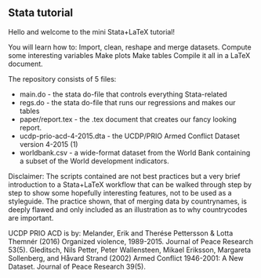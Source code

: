 ## Stata tutorial

Hello and welcome to the mini Stata+LaTeX tutorial!

You will learn how to:
Import, clean, reshape and merge datasets.
Compute some interesting variables
Make plots
Make tables
Compile it all in a LaTeX document.

The repository consists of 5 files:
* main.do - the stata do-file that controls everything Stata-related
* regs.do - the stata do-file that runs our regressions and makes our tables
* paper/report.tex - the .tex document that creates our fancy looking report. 
* ucdp-prio-acd-4-2015.dta - the UCDP/PRIO Armed Conflict Dataset version 4-2015 (1)
* worldbank.csv - a wide-format dataset from the World Bank containing a subset of the World development indicators. 

Disclaimer:
The scripts contained are not best practices but a very brief introduction to a Stata+LaTeX workflow that can be walked through step by step to show some hopefully interesting features, not to be used as a styleguide. 
The practice shown, that of merging data by countrynames, is deeply flawed and only included as an illustration as to why countrycodes are important. 


UCDP PRIO ACD is by:
Melander, Erik and Therése Pettersson & Lotta Themnér (2016) Organized violence, 1989-2015. Journal of Peace Research 53(5).
Gleditsch, Nils Petter, Peter Wallensteen, Mikael Eriksson, Margareta Sollenberg, and Håvard Strand (2002) Armed Conflict 1946-2001: A New Dataset. Journal of Peace Research 39(5). 